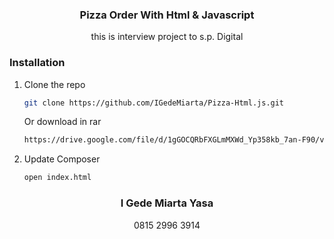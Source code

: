 <div align="center">
  <a href="https://github.com/IGedeMiarta/Pizza-Html.js">
  </a>

<h3 align="center">Pizza Order With Html & Javascript</h3>

  <p align="center">
    this is interview project to s.p. Digital
    <br />
  </p>
</div>


### Installation

1. Clone the repo
   ```sh
   git clone https://github.com/IGedeMiarta/Pizza-Html.js.git
   ```
   Or
   download in rar
   ```sh
   https://drive.google.com/file/d/1gGOCQRbFXGLmMXWd_Yp358kb_7an-F90/view?usp=sharing
   ```
2. Update Composer
   ```sh
   open index.html
   ```
   
<div align="center">
  <h3 align="center">I Gede Miarta Yasa</h3>

  <p align="center">
    0815 2996 3914
    <br />
  </p>
</div>

